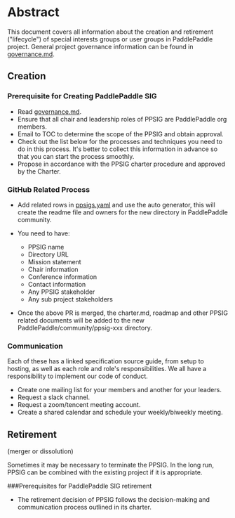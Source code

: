 # Abstract

This document covers all information about the creation and retirement ("lifecycle") of special interests groups or user groups in PaddlePaddle project. General project governance information can be found in [governance.md](/GOVERNANCE.md).

## Creation

### Prerequisite for Creating PaddlePaddle SIG

- Read [governance.md](/GOVERNANCE.md).
- Ensure that all chair and leadership roles of PPSIG are PaddlePaddle org members.
- Email to TOC to determine the scope of the PPSIG and obtain approval.
- Check out the list below for the processes and techniques you need to do in this process. It's better to collect this information in advance so that you can start the process smoothly.
- Propose in accordance with the PPSIG charter procedure and approved by the Charter.

### GitHub Related Process

- Add related rows in [ppsigs.yaml](/ppsigs/ppsigs.yaml) and use the auto generator, this will create the readme file and owners for the new directory in PaddlePaddle community.

- You need to have:

  - PPSIG name
  - Directory URL
  - Mission statement
  - Chair information
  - Conference information
  - Contact information
  - Any PPSIG stakeholder
  - Any sub project stakeholders

- Once the above PR is merged, the charter.md, roadmap and other PPSIG related documents will be added to the new PaddlePaddle/community/ppsig-xxx directory.

### Communication

Each of these has a linked specification source guide, from setup to hosting, as well as each role and role's responsibilities. We all have a responsibility to implement our code of conduct.

- Create one mailing list for your members and another for your leaders.
- Request a slack channel.
- Request a zoom/tencent meeting account. 
- Create a shared calendar and schedule your weekly/biweekly meeting.


## Retirement

(merger or dissolution)

Sometimes it may be necessary to terminate the PPSIG. In the long run, PPSIG can be combined with the existing project if it is appropriate. 


###Prerequisites for PaddlePaddle SIG retirement

- The retirement decision of PPSIG follows the decision-making and communication process outlined in its charter.
